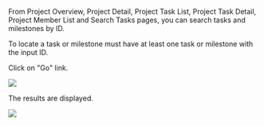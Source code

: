 From Project Overview, Project Detail, Project Task List, Project Task Detail, Project Member List and Search Tasks pages, you can search tasks and milestones by ID.

To locate a task or milestone must have at least one task or milestone with the input ID.

Click on "Go" link.

<img src='http://projectforce.googlecode.com/svn/wiki/images/New/Find ID 1.png' />

The results are displayed.

<img src='http://projectforce.googlecode.com/svn/wiki/images/New/Find ID 2.png' />